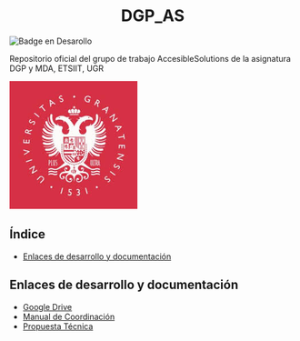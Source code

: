 <h1 align="center"> DGP_AS </h1>

![Badge en Desarollo](https://img.shields.io/badge/STATUS-EN%20DESAROLLO-green)

Repositorio oficial del grupo de trabajo AccesibleSolutions de la asignatura DGP y MDA, ETSIIT, UGR

![](images/logo.jpeg)

## Índice

* [Enlaces de desarrollo y documentación](#Enlaces-de-desarrollo-y-documentación)

## Enlaces de desarrollo y documentación

* [Google Drive](https://drive.google.com/drive/u/1/folders/1LovabXaKL-sQex8Xd8ZFdd958zCO_iSp)
* [Manual de Coordinación](https://docs.google.com/document/d/1RdoVJ93s8qINVAa6laEMrOh9KG8aMlf8RoIHQhvl6B4/edit#heading=h.6olvoqspjz34)
* [Propuesta Técnica](https://docs.google.com/document/d/14vmPwP99a5Nyo2jQv39nDkFfgl-0UDEg9jmXGvpY9SA/edit#heading=h.pu7aoxtbe6bs)